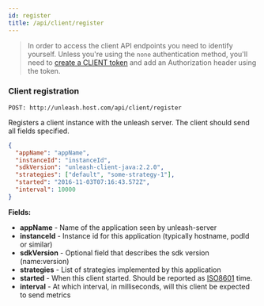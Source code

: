 ```yaml
---
id: register
title: /api/client/register
---
```


> In order to access the client API endpoints you need to identify yourself. Unless you're using the `none` authentication method, you'll need to [create a CLIENT token](../../user_guide/api-token) and add an Authorization header using the token.

### Client registration

`POST: http://unleash.host.com/api/client/register`

Registers a client instance with the unleash server. The client should send all fields specified.

```json
{
  "appName": "appName",
  "instanceId": "instanceId",
  "sdkVersion": "unleash-client-java:2.2.0",
  "strategies": ["default", "some-strategy-1"],
  "started": "2016-11-03T07:16:43.572Z",
  "interval": 10000
}
```

**Fields:**

- **appName** - Name of the application seen by unleash-server
- **instanceId** - Instance id for this application (typically hostname, podId or similar)
- **sdkVersion** - Optional field that describes the sdk version (name:version)
- **strategies** - List of strategies implemented by this application
- **started** - When this client started. Should be reported as [ISO8601](https://en.wikipedia.org/wiki/ISO_8601) time.
- **interval** - At which interval, in milliseconds, will this client be expected to send metrics
